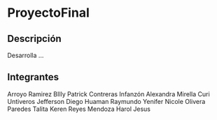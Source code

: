 # ProyectoFinal
## Descripción
Desarrolla ...
## Integrantes
Arroyo Ramirez BIlly Patrick
Contreras Infanzón Alexandra Mirella
Curi Untiveros Jefferson Diego
Huaman Raymundo Yenifer Nicole 
Olivera Paredes Talita Keren
Reyes Mendoza Harol Jesus
